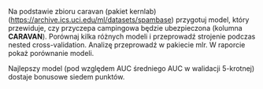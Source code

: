 Na podstawie zbioru caravan (pakiet kernlab) (https://archive.ics.uci.edu/ml/datasets/spambase) przygotuj model, który przewiduje, czy przyczepa campingowa będzie ubezpieczona (kolumna **CARAVAN**). Porównaj kilka różnych modeli i przeprowadź strojenie podczas nested cross-validation. Analizę przeprowadź w pakiecie mlr. W raporcie pokaż porównanie modeli.

Najlepszy model (pod względem AUC średniego AUC w walidacji 5-krotnej) dostaje bonusowe siedem punktów.
